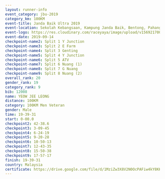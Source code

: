 ```yaml
---
layout: runner-info 
event_category: jbu-2019 
category_km: 100KM 
event-title: Janda Baik Ultra 2019  
event-location: Sekolah Kebangsaan, Kampung Janda Baik, Bentong, Pahang, Malaysia 
event-logo: https://res.cloudinary.com/raceyaya/image/upload/v1569217009/logo/janda-baik_vch1pc.jpg 
event-date: 2019-09-14 
checkpoint-name2: Split 1 Y Junction 
checkpoint-name3: Split 2 E Farm 
checkpoint-name4: Split 3 Genting 
checkpoint-name5: Split 4 Y Junction 
checkpoint-name6: Split 5 ATV 
checkpoint-name7: Split 6 Nuang (1) 
checkpoint-name8: Split 7 G Nuang 
checkpoint-name9: Split 8 Nuang (2) 
overall_rank: 20
gender_rank: 19
category_rank: 9
bib: 12008
name: YEOW JEE LEONG
distance: 100KM
category: 100KM Men Veteran
gender: Male
time: 19-39-31
start: 0-00.0
checkpoint2: 42-38.6
checkpoint3: 3-09-45
checkpoint4: 6-24-19
checkpoint5: 9-20-28
checkpoint6: 10-50-13
checkpoint7: 12-43-35
checkpoint8: 15-50-38
checkpoint9: 17-57-17
finish: 19-39-31
country: Malaysia
certificate: https://drive.google.com/file/d/1MziZw3X8V2N0OcPAFiw4kY8KKwITrI5X/view?usp=sharing
---
```

